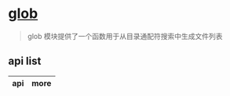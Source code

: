 # [glob](https://docs.python.org/zh-cn/3/library/glob.html)

> glob 模块提供了一个函数用于从目录通配符搜索中生成文件列表

## api list

| api | more |
| --- | ---- |